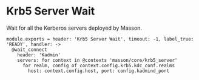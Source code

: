 
# Krb5 Server Wait

Wait for all the Kerberos servers deployed by Masson.

    module.exports = header: 'Krb5 Server Wait', timeout: -1, label_true: 'READY', handler: ->
      @wait_connect
        header: 'Kadmin'
        servers: for context in @contexts 'masson/core/krb5_server'
          for realm, config of context.config.krb5.kdc_conf.realms
            host: context.config.host, port: config.kadmind_port
